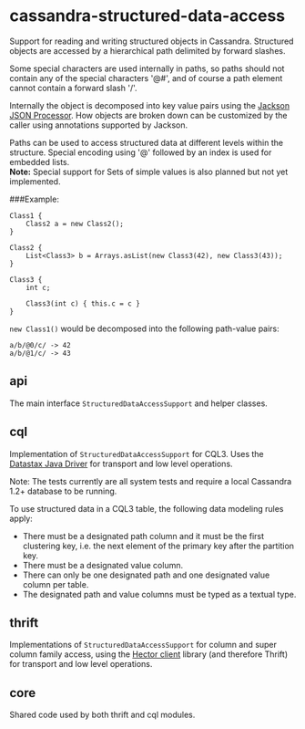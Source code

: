 cassandra-structured-data-access
================================

Support for reading and writing structured objects in Cassandra.
Structured objects are accessed by a hierarchical path delimited by forward slashes.

Some special characters are used internally in paths, so paths should not contain any of the special characters
'@#', and of course a path element cannot contain a forward slash '/'.

Internally the object is decomposed into key value pairs using the
[Jackson JSON Processor](http://wiki.fasterxml.com/JacksonHome). How objects are broken
down can be customized by the caller using annotations supported by Jackson.

Paths can be used to access structured data at different levels within the structure. Special encoding using '@' followed
by an index is used for embedded lists.  
**Note:** Special support for Sets of simple values is also planned but not yet implemented.

###Example:

    Class1 {
        Class2 a = new Class2();
    }

    Class2 {
        List<Class3> b = Arrays.asList(new Class3(42), new Class3(43));
    }

    Class3 {
        int c;

        Class3(int c) { this.c = c }
    }

`new Class1()` would be decomposed into the following path-value pairs:

`a/b/@0/c/ -> 42`  
`a/b/@1/c/ -> 43`


api
---
The main interface `StructuredDataAccessSupport` and helper classes.

cql
---
Implementation of `StructuredDataAccessSupport` for CQL3. Uses the
[Datastax Java Driver](https://github.com/datastax/java-driver) for transport and low level operations.

Note: The tests currently are all system tests and require a local Cassandra 1.2+ database to be running.

To use structured data in a CQL3 table, the following data modeling rules apply:

* There must be a designated path column and it must be the first clustering key,
i.e. the next element of the primary key after the partition key.
* There must be a designated value column.
* There can only be one designated path and one designated value column per table.
* The designated path and value columns must be typed as a textual type.


thrift
------
Implementations of `StructuredDataAccessSupport` for column and super column family access, using the
[Hector client](https://github.com/hector-client/hector) library (and therefore Thrift) for transport and
low level operations.

core
----

Shared code used by both thrift and cql modules.
